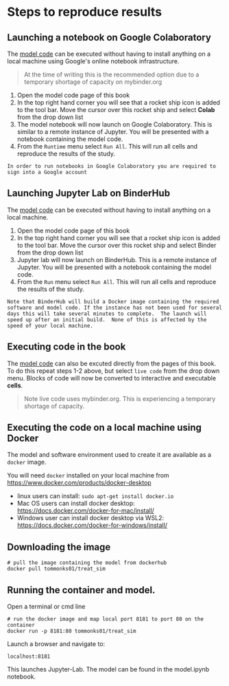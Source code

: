 # Steps to reproduce results

## Launching a notebook on Google Colaboratory 

The [model code](./04_model.ipynb) can be executed without having to install anything on a local machine using Google's online notebook infrastructure.  

> At the time of writing this is the recommended option due to a temporary shortage of capacity on mybinder.org

1. Open the model code page of this book
2. In the top right hand corner you will see that a rocket ship icon is added to the tool bar.  Move the cursor over this rocket ship and select **Colab** from the drop down list
3. The model notebook will now launch on Google Colaboratory.  This is similar to a remote instance of Jupyter. You will be presented with a notebook containing the model code.
4. From the `Runtime` menu select `Run All`. This will run all cells and reproduce the results of the study.

```{admonition} Google account
In order to run notebooks in Google Colaboratory you are required to sign into a Google account
```

## Launching Jupyter Lab on BinderHub

The [model code](./04_model.ipynb) can be executed without having to install anything on a local machine.  

1. Open the model code page of this book
2. In the top right hand corner you will see that a rocket ship icon is added to the tool bar.  Move the cursor over this rocket ship and select Binder from the drop down list
3. Jupyter lab will now launch on BinderHub.  This is a remote instance of Jupyter. You will be presented with a notebook containing the model code.
4. From the `Run` menu select `Run All`. This will run all cells and reproduce the results of the study.


```{admonition} Launching a remote instance of Jupyter
Note that BinderHub will build a Docker image containing the required software and model code. If the instance has not been used for several days this will take several minutes to complete.  The launch will speed up after an initial build.  None of this is affected by the speed of your local machine.   

```

## Executing code in the book

The [model code](./04_model.ipynb) can also be excuted directly from the pages of this book.  To do this repeat steps 1-2 above, but select `live code` from the drop down menu.  Blocks of code will now be converted to interactive and executable **cells**.  

> Note live code uses mybinder.org.  This is experiencing a temporary shortage of capacity.


## Executing the code on a local machine using Docker

The model and software environment used to create it are available as a `docker` image.  

You will need `docker` installed on your local machine from https://www.docker.com/products/docker-desktop

* linux users can install: `sudo apt-get install docker.io`
* Mac OS users can install docker desktop: https://docs.docker.com/docker-for-mac/install/
* Windows user can install docker desktop via WSL2: https://docs.docker.com/docker-for-windows/install/ 

## Downloading the image

```
# pull the image containing the model from dockerhub 
docker pull tommonks01/treat_sim
```

## Running the container and model.

Open a terminal or cmd line

```
# run the docker image and map local port 8181 to port 80 on the container
docker run -p 8181:80 tommonks01/treat_sim
```

Launch a browser and navigate to:
```
localhost:8181
```

This launches Jupyter-Lab.  The model can be found in the model.ipynb notebook.  